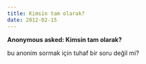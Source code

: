 ```yaml
---
title: Kimsin tam olarak?
date: 2012-02-15
---
```


**Anonymous asked: Kimsin tam olarak?**

bu anonim sormak için tuhaf bir soru değil mi?
